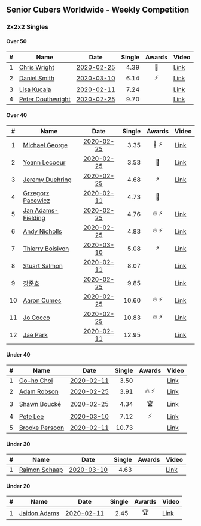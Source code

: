 ## Senior Cubers Worldwide - Weekly Competition
### 2x2x2 Singles

#### Over 50

| # | Name | Date | Single | Awards | Video |
| :--: | -- | :--: | --: | :--: | -- |
| 1 | [Chris Wright](../persons/chris_wright.md) | [2020-02-25](2020-02-25.md) | 4.39 | 🥈 | [Link](https://www.facebook.com/events/2972213492840148/permalink/2980258662035631/) |
| 2 | [Daniel Smith](../persons/daniel_smith.md) | [2020-03-10](2020-03-10.md) | 6.14 | ⚡ | [Link](https://www.facebook.com/events/654143022005686/permalink/654711775282144/) |
| 3 | [Lisa Kucala](../persons/lisa_kucala.md) | [2020-02-11](2020-02-11.md) | 7.24 |  | [Link](https://www.facebook.com/events/176704156956327/permalink/177822780177798/) |
| 4 | [Peter Douthwright](../persons/peter_douthwright.md) | [2020-02-25](2020-02-25.md) | 9.70 |  | [Link](https://www.facebook.com/events/2972213492840148/permalink/2976771159051048/) |

#### Over 40

| # | Name | Date | Single | Awards | Video |
| :--: | -- | :--: | --: | :--: | -- |
| 1 | [Michael George](../persons/michael_george.md) | [2020-02-25](2020-02-25.md) | 3.35 | 🥇 ⚡ | [Link](https://www.facebook.com/events/2972213492840148/permalink/2972679519460212/) |
| 2 | [Yoann Lecoeur](../persons/yoann_lecoeur.md) | [2020-02-25](2020-02-25.md) | 3.53 | 🥉 | [Link](https://www.facebook.com/events/2972213492840148/permalink/2982133431848154/) |
| 3 | [Jeremy Duehring](../persons/jeremy_duehring.md) | [2020-02-25](2020-02-25.md) | 4.68 | ⚡ | [Link](https://www.facebook.com/events/2972213492840148/permalink/2975847589143405/) |
| 4 | [Grzegorz Pacewicz](../persons/grzegorz_pacewicz.md) | [2020-02-11](2020-02-11.md) | 4.73 | 🥉 | |
| 5 | [Jan Adams-Fielding](../persons/jan_adams-fielding.md) | [2020-02-25](2020-02-25.md) | 4.76 | 🔥 ⚡ | [Link](https://www.facebook.com/events/2972213492840148/permalink/2982607318467432/) |
| 6 | [Andy Nicholls](../persons/andy_nicholls.md) | [2020-02-25](2020-02-25.md) | 4.83 | 🔥 ⚡ | [Link](https://www.facebook.com/events/2972213492840148/permalink/2980371598691004/) |
| 7 | [Thierry Boisivon](../persons/thierry_boisivon.md) | [2020-03-10](2020-03-10.md) | 5.08 | ⚡ | [Link](https://www.facebook.com/events/654143022005686/permalink/656482748438380/) |
| 8 | [Stuart Salmon](../persons/stuart_salmon.md) | [2020-02-11](2020-02-11.md) | 8.07 |  | [Link](https://www.facebook.com/events/176704156956327/permalink/181182663175143/) |
| 9 | [장준호](../persons/장준호.md) | [2020-02-25](2020-02-25.md) | 9.85 |  | [Link](https://www.facebook.com/events/2972213492840148/permalink/2986047558123408/) |
| 10 | [Aaron Cumes](../persons/aaron_cumes.md) | [2020-02-25](2020-02-25.md) | 10.60 | 🔥 ⚡ | [Link](https://www.facebook.com/events/2972213492840148/permalink/2981566378571526/) |
| 11 | [Jo Cocco](../persons/jo_cocco.md) | [2020-02-25](2020-02-25.md) | 10.83 | 🔥 ⚡ | [Link](https://www.facebook.com/events/2972213492840148/permalink/2981767918551372/) |
| 12 | [Jae Park](../persons/jae_park.md) | [2020-02-11](2020-02-11.md) | 12.95 |  | [Link](https://www.facebook.com/events/176704156956327/permalink/177449880215088/) |

#### Under 40

| # | Name | Date | Single | Awards | Video |
| :--: | -- | :--: | --: | :--: | -- |
| 1 | [Go-ho Choi](../persons/go-ho_choi.md) | [2020-02-11](2020-02-11.md) | 3.50 |  | [Link](https://www.facebook.com/events/176704156956327/permalink/178287783464631/) |
| 2 | [Adam Robson](../persons/adam_robson.md) | [2020-02-25](2020-02-25.md) | 3.91 | 🔥 ⚡ | [Link](https://www.facebook.com/events/2972213492840148/permalink/2979462932115204/) |
| 3 | [Shawn Boucké](../persons/shawn_boucke.md) | [2020-02-25](2020-02-25.md) | 4.34 | 🏆 | [Link](https://www.facebook.com/events/2972213492840148/permalink/2975010722560425/) |
| 4 | [Pete Lee](../persons/pete_lee.md) | [2020-03-10](2020-03-10.md) | 7.12 | ⚡ | [Link](https://www.facebook.com/events/654143022005686/permalink/657880148298640/) |
| 5 | [Brooke Persoon](../persons/brooke_persoon.md) | [2020-02-11](2020-02-11.md) | 10.73 |  | [Link](https://www.facebook.com/events/176704156956327/permalink/181292296497513/) |

#### Under 30

| # | Name | Date | Single | Awards | Video |
| :--: | -- | :--: | --: | :--: | -- |
| 1 | [Raimon Schaap](../persons/raimon_schaap.md) | [2020-03-10](2020-03-10.md) | 4.63 |  | [Link](https://www.facebook.com/events/654143022005686/permalink/657641461655842/) |

#### Under 20

| # | Name | Date | Single | Awards | Video |
| :--: | -- | :--: | --: | :--: | -- |
| 1 | [Jaidon Adams](../persons/jaidon_adams.md) | [2020-02-11](2020-02-11.md) | 2.45 | 🏆 | [Link](https://www.facebook.com/events/176704156956327/permalink/180633799896696/) |


<!-- Global site tag (gtag.js) - Google Analytics -->
<script async src="https://www.googletagmanager.com/gtag/js?id=UA-86348435-3"></script>
<script>window.dataLayer = window.dataLayer || []; function gtag() {dataLayer.push(arguments);} gtag('js', new Date()); gtag('config', 'UA-86348435-3');</script>
